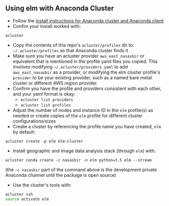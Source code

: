 ## Using elm with Anaconda Cluster

* Follow the [install instructions for Anaconda cluster and Anaconda client](https://docs.continuum.io/anaconda-cluster/installation)
* Confim your install worked with:

`acluster`

* Copy the contents of this repo's `acluster/profiles` dir to: `~/.acluster/profiles` so that Anaconda cluster finds it
* Make sure you have an acluster provider `aws_east_nasasbir` or equivalent that is mentioned in the profile yaml files you copied. This involves modifying `~/.acluster/providers.yaml` to add `aws_east_nasasbir` as a provider, or modifying the elm cluster profile's `provider` to be your existing provider, such as a named bare metal cluster or different AWS region provider.
* Confirm you have the profile and providers consistent with each other, and your yaml format is okay:
  * `acluster list providers`
  * `acluster list profiles`
* Adjust the number of nodes and instance ID in the `elm` profile(s) as needed or create copies of the `elm` profile for different cluster configurations/sizes
* Create a cluster by referencing the profile name you have created, `elm` by default: 

`acluster create -p elm elm-cluster`
* Install geographic and image data analysis stack (through `elm`) with:

`acluster conda create -c nasasbir -n elm python=3.5 elm --stream`

(the `-c nasasbir` part of the command above is the development private Anaconda channel until the package is open source)

* Use the cluster's tools with:

```bash
acluster ssh
source activate elm
```


